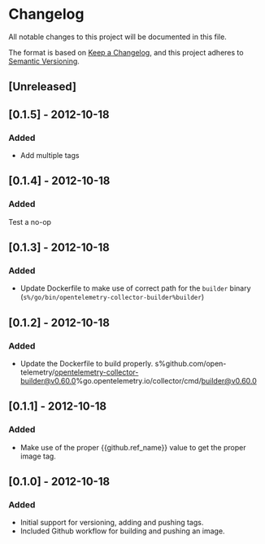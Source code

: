 # Changelog
All notable changes to this project will be documented in this file.

The format is based on [Keep a Changelog](https://keepachangelog.com/en/1.0.0/),
and this project adheres to [Semantic Versioning](https://semver.org/spec/v2.0.0.html).

## [Unreleased]
## [0.1.5] - 2012-10-18
### Added
* Add multiple tags
## [0.1.4] - 2012-10-18
### Added
Test a no-op
## [0.1.3] - 2012-10-18
### Added
* Update Dockerfile to make use of correct path for the `builder` binary (`s%/go/bin/opentelemetry-collector-builder%builder`)
## [0.1.2] - 2012-10-18
### Added
* Update the Dockerfile to build properly. s%github.com/open-telemetry/opentelemetry-collector-builder@v0.60.0%go.opentelemetry.io/collector/cmd/builder@v0.60.0

## [0.1.1] - 2012-10-18
### Added
* Make use of the proper {{github.ref_name}} value to get the proper image tag.

## [0.1.0] - 2012-10-18
### Added
* Initial support for versioning, adding and pushing tags.
* Included Github workflow for building and pushing an image.
